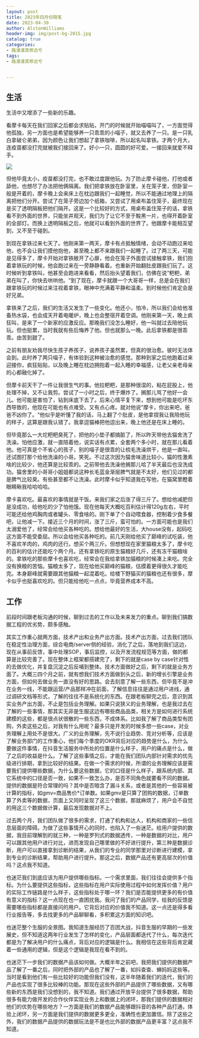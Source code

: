 ```yaml
---
layout: post
title: 2023年四月份随笔
date: 2023-04-30
author: AlstonWilliams
header-img: img/post-bg-2015.jpg
catalog: true
categories:
- 路漫漫其修远兮
tags:
- 路漫漫其修远兮


---
```


## 生活

生活中又增添了一些新的乐趣。

看摩卡每天在我们回家之后都会求贴贴，开门的时候就开始喵喵叫了，一方面觉得他孤独，另一方面也是希望能够养一只乖乖的小喵子，就又去养了一只。是一只乳白拿破仑弟弟，因为颜色让我们想起了拿铁咖啡，所以起名叫拿铁。才两个月大，连疫苗都没打完就被我们接回来了。好小一只，圆圆的好可爱。一接回来就爱不释手。

![](https://alstonwilliams.github.io/img/natie.jpeg)

但他毕竟太小，疫苗都没打完，也不敢过度跟他玩。为了防止摩卡碰他，打他或者舔他，也想尽了办法把他俩隔离。我们把拿铁放在卧室里，关在笼子里，但卧室一般是开着的，摩卡晚上会来床上在枕边跟我们一起睡觉，所以不能通过地理上的隔离把他们分开。尝试了在笼子旁边加个纸箱，又尝试了用桌布盖住笼子，最终现在是买了透明隔板把他们隔开。这是一个比较好的方式，用桌布盖住笼子的话，拿铁看不到外面的世界，只能坐井观天，我们为了让它不至于黢黑一片，也得开着卧室的全部灯。而换上透明隔板之后，他就可以看到外面的世界了。他跟摩卡能相互望到，又不至于碰到。

到现在拿铁过来七天了。他刚来第一两天，摩卡有点抵触情绪，会动不动跑过来哈他，也不会让我们摸他抱他，甚至晚上都不来跟我们一起睡了。过了两三天，可能是见得多了，摩卡开始对拿铁敞开了心扉，他会在笼子外面尝试接触拿铁，我们抱着拿铁玩的时候，他会跑过来在一旁静静看着。也重新开始翻肚皮跟我们玩了。这时候听到拿铁叫，他甚至会跑进来看看，然后抬头望着我们，仿佛在说“粑粑，弟弟在叫了，你快去哄哄他。“到了现在，摩卡就跟一个大哥哥一样，总是会在我们跟拿铁玩的时候过来注视着拿铁，眼神中充满着平静和温柔。到时候他们肯定会是好兄弟。

拿铁来了之后，我们的生活又发生了一些变化。他还小，怕冷，所以我们会给他准备热水袋，也会成天开着电暖炉，晚上也会整宿开着空调。他刚来第一天，晚上疯狂叫，是来了一个新家的应激反应。那晚我们没怎么睡好，他一叫就过去陪他玩玩。但也挺累，当时我就有些后悔养了他。但也就那么一晚。此后拿铁都是很乖乖。由苦到甜了。

之前有朋友劝我尽快生孩子养孩子，说养孩子虽然累，但真的很治愈。彼时无法体会到。此时养了两只喵子，有体验到这种被治愈的感觉。那种到家之后他跑着过来迎接你，疯狂贴贴，以及晚上睡在枕边拥抱着一起入睡的幸福感，让老父亲老母亲的心都融化掉了。

但摩卡前天干了一件让我很生气的事。他拉粑粑，是那种很湿的，粘在屁股上，他处理不掉，又不让我剪。尝试了一小时之后，终于爆炸了。搁那儿骂了他好一会儿。他可能是害怕了，钻到床底下去了。后来心情平复下来，想到他可能是吃坏东西导致的，他现在可能也有点难受。又有点心疼。就对他说”摩卡，你出来吧，爸爸不凶你了。“他似乎是听懂了我的话，马上翻了个肚皮，是他拿捏我让我陪他玩的样子，这算是跟我认错了。我拿逗猫棒把他逗出来，晚上他还是在床上睡的。

但毕竟那么一大坨粑粑臭死了，把他的小垫子都搞脏了，所以昨天带他去猫舍洗了洗澡。怕他应激，就一直陪着他，说实话有点累，全套两个多小时，就在那儿看着他。他可真是个不省心的孩子，别的喵子是很乖的让梳毛洗澡烘干，他是一直叫，还试图打那个给他洗澡的小哥。笑死。不过这次因为猫舍味道比较小，猫的性激素啥的比较少，他还算是比较乖的。之前带他去洗澡他搁那儿哈了半天最后也没洗成功。猫舍里的小哥哥小姐姐都说这种长毛蓝金渐层脾气就是不太好，他们见过的都是脾气比较臭。有些甚至都不让洗澡。此时摩卡似乎知道我在写他，在猫窝里瞪着眼睛瞅我哈哈哈哈。

摩卡喜欢吃。最喜欢的事情就是干饭。来我们家之后涨了得三斤了。想给他减肥但是没成功，给他吃的少了怕他饿。现在他每天大概吃百利估计得120g左右，平时可能还给他鸡胸肉或者罐头、零食啥的。刚下单了个自动喂食器，控制着少食多餐吧，让他减一下。接近三个月的时间，涨了三斤，蛮可怕的。一方面可能也是我们太溺爱他了，经常会给他买各种吃的。想给他最好的生活，大house没有，起码吃这方面不能受委屈。所以会给他买各种吃的。前几天刚给他买了巅峰的试吃装，他不喜欢羊肉的，鸡肉的还行。想买个两三斤。但想想现在家里猫粮太多了，摩卡吃的百利的估计还能吃个两个月。还有拿铁吃的原生猫粮好几斤，还有冻干猫粮啥的。拿铁吃的那些摩卡也喜欢吃，经常会在我给拿铁加猫粮的时候凑上来吃。完全没有换粮的苦恼。猫粮太多了，现在给他买巅峰的猫粮，估摸着更得很久才能吃完。本身巅峰就需要跟其他猫粮一起混着吃。给楼下野猫买的猫粮也还有很多，摩卡似乎也挺喜欢吃的。但只能给他吃一点点，毕竟营养成本不高。

## 工作

前段时间跟老板沟通的时候，聊到过去的工作以及未来发力的重点。聊到我们搞数据工程的优劣势，颇多感触。

其实工作重心就两方面，技术产出和业务产出方面。技术产出方面，过去我们团队在稳定性治理方面，综合电商/server侧的经验，消化了之后，落地到我们这边，现在从事前反馈，事中处理SOP，事后监控，以及开发流程规范等方面，做的都算是比较完善了。现在整体上框架都搭建完了，剩下的就是case by case针对性的去做优化，并复盘沉淀之后反哺到整体。技术方面做好之后，剩下的就是业务方面了。大概三四个月之前，就有想我们技术方面做到头之后，新的增长引擎是业务方面，但如何去做业务一直没有好的思路。会去刻意了解一些东西，但毕竟不是冲在业务一线，不能跟运营/产品那样冲在前面，了解信息往往是通过用户进线，通过调研文档等形式，了解的往往不是系统化的东西。在跟老板聊完之后，意识到其实业务产出方面，不止是包括业务理解。如果只说狭义的业务理解，也是我过去在了解的一些事情，那其实无非是生服这边有哪些商品品类，相关方是如何进行系统建模的这些，都是很点状很散的一些东西，不成体系。比如我了解了商品类型有团购，外卖这些之后，对我有什么用呢？最多只是开发的时候多想一些case，对业务理解上用处不是很大。广义的业务理解，先不说行业趋势、竞对分析等，应该是了解业务部门的工作重心，他们每个季度的OKR背后对应的趋势是什么，为什么要做这件事情，在抖音生活服务中所处的位置是什么样子，用户的痛点是什么，做了之后的收益是什么。了解了这些事情之后，才能在我们团队内部针对需求的优先级进行排期，拿到比较好的结果。在做一个需求的时候，所谓的业务理解应该是需要我们提供哪些数据，为什么要这些数据，它的口径是什么样子，跟系统内部、其它系统中的口径是否一致，如果不一致怎么办，是否不同角色就要看不同的数据。提供的数据是符合常理的吗？其中是否暗含了漏斗关系，或者是其他的一些容易被计算的指标，如gmv=商品售价*订单数。如果gmv是只算了团购的数据，订单数算了外卖等的数据，页面上又同时呈现了这三个数据，那就麻烦了，用户会不自觉的用这三个数据做计算，最后发现数据对不上。

过去两个月，我们团队做了很多的需求，打通了机构和达人，机构和商家的一些信息层面的障碍。为做了这些事情开心的同时，也陷入了一些迷茫。给用户提供的数据，我目前理解到的就三种，一种是罗列式的数据透传，一种是数据的对比，用户可以跟其他用户进行对比，进而发现自己哪里做的不好进行提升，第三种是数据诊断，用户可以直接拿到诊断的结果，从我们的专业的同学那里对诊断进行建模，拿到专业的诊断结果，帮助用户进行提升。那这之后，数据产品还有更高层次的价值吗？这点我不知道。

也迷茫我们到底应该为用户提供哪些指标。一个需求里面，我们往往会提供多个指标。为什么要提供这些指标，这些指标在用户实际使用过程中如何发挥价值？用户的实际工作链路是什么样子，这些指标处于哪一环？我们是否能提供更多的有价值有意义的指标？这一点现在也一直困扰我。我问了我们的产品同学，给我的反馈是需要哪些指标都是直接问的用户。它背后对应的价值我不知道。这一点还是得多看行业报告等，多去找更多的产品聊聊看，多积累这方面的知识吧。

也迷茫整个生服的全景图。我知道生服经历了百团大战，抖音生服的早期的一些发展史，但不知道这两年行业发生了怎样的变化，产品层面都迭代了什么，每次迭代都是为了解决用户的什么痛点，背后对应的逻辑是什么。我相信在这些背后肯定藏着一些通用的逻辑，但是这个逻辑是我现在看不到的。

也迷茫下一步我们的数据产品该如何做。大概半年之前吧，我把我们提供的数据产品了解了一番之后，同时把外部的产品也了解了一番，如抖查查、蝉妈妈这些等。当时是看到他们有一些比较好的功能但我们没有，这半年随着我们的迭代，我们的产品也实现了很多比较棒的功能。那现在这些外部的产品提供了哪些数据，又有哪些新的东西是我们没想到的，我不知道。我们通过开放平台提供了很多数据，帮助很多有能力做开发的合作伙伴实现业务上和数据上的闭环，那我们提供的数据相对他们的优势在哪些地方？一方面是我们的数据产品能够跟抖音的各种产品打通，体验上闭环，另一方面是我们提供的数据更多更全，准确性也更加置信。除了这些之外，我们的数据产品提供的数据玩法是不是也比外部的数据产品更丰富？这点我不知道。
